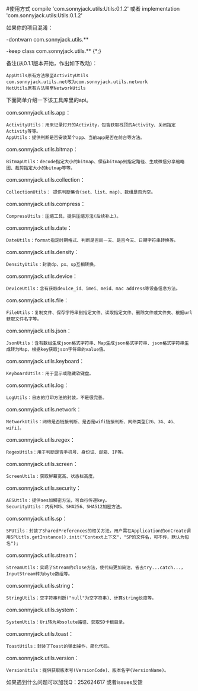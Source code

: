 #使用方式
    compile 'com.sonnyjack.utils:Utils:0.1.2'  或者
    implementation 'com.sonnyjack.utils:Utils:0.1.2'

如果你的项目混淆：

-dontwarn com.sonnyjack.utils.**

-keep class com.sonnyjack.utils.** {*;}

备注(从0.1.1版本开始，作出如下改动)：

    AppUtils原有方法移至ActivityUtils
    com.sonnyjack.utils.net改为com.sonnyjack.utils.network
    NetUtils原有方法移至NetworkUtils

下面简单介绍一下该工具库里的api。

com.sonnyjack.utils.app：

	ActivityUtils：用来记录打开的Activity，包含获取栈顶的Activity、关闭指定Activity等等。
	AppUtils：提供判断是否安装某个app、当前app是否在前台等方法。
com.sonnyjack.utils.bitmap：

	BitmapUtils：decode指定大小的bitmap、保存bitmap到指定路径、生成微信分享缩略图、裁剪指定大小的bitmap等等。
com.sonnyjack.utils.collection：

	CollectionUtils： 提供判断集合(set、list、map)、数组是否为空。
com.sonnyjack.utils.compress：

    CompressUtils：压缩工具，提供压缩方法(后续补上)。
com.sonnyjack.utils.date：

	DateUtils：format指定时期格式、判断是否同一天、是否今天、日期字符串转换等。
com.sonnyjack.utils.density：

	DensityUtils：封装dp、px、sp互相转换。
com.sonnyjack.utils.device：

    DeviceUtils：含有获取device_id、imei、meid、mac address等设备信息方法。
com.sonnyjack.utils.file：

	FileUtils：复制文件、保存字符串到指定文件、读取指定文件、删除文件或文件夹、根据url获取文件名字等。
com.sonnyjack.utils.json：

	JsonUtils：含有数组生成json格式字符串、Map生成json格式字符串、json格式字符串生成转为Map、根据key获取json字符串的value值。
com.sonnyjack.utils.keyboard：

    KeyboardUtils：用于显示或隐藏软键盘。
com.sonnyjack.utils.log：

	LogUtils：日志的打印方法的封装，不是很完善。
com.sonnyjack.utils.network：

	NetworkUtils：网络是否链接判断、是否是wifi链接判断、网络类型[2G、3G、4G、wifi]。
com.sonnyjack.utils.regex：

    RegexUtils：用于判断是否手机号、身份证、邮箱、IP等。
com.sonnyjack.utils.screen：

	ScreenUtils：获取屏幕宽高、状态栏高度。
com.sonnyjack.utils.security：

	AESUtils：提供aes加解密方法，可自行传递key。
	SecurityUtils：内有MD5、SHA256、SHA512加密方法。
com.sonnyjack.utils.sp：

	SPUtils：封装了SharedPreferences的相关方法，用户需在Application的onCreate调用SPUitls.getInstance().init("Context上下文"，"SP的文件名，可不传，默认为包名");
com.sonnyjack.utils.stream：

	StreamUtils：实现了Stream的close方法，使代码更加简洁，省去try...catch...，InputStream转为byte数组等。
com.sonnyjack.utils.string：

    StringUtils：空字符串判断("null"为空字符串)、计算string长度等。
com.sonnyjack.utils.system：

	SystemUtils：Uri转为Absolute路径、获取SD卡根目录。
com.sonnyjack.utils.toast：

	ToastUtils：封装了Toast的弹出操作，简化代码。
com.sonnyjack.utils.version：

	VersionUtils：提供获取版本号(VersionCode)、版本名字(VersionName)。


如果遇到什么问题可以加我Q：252624617  或者issues反馈